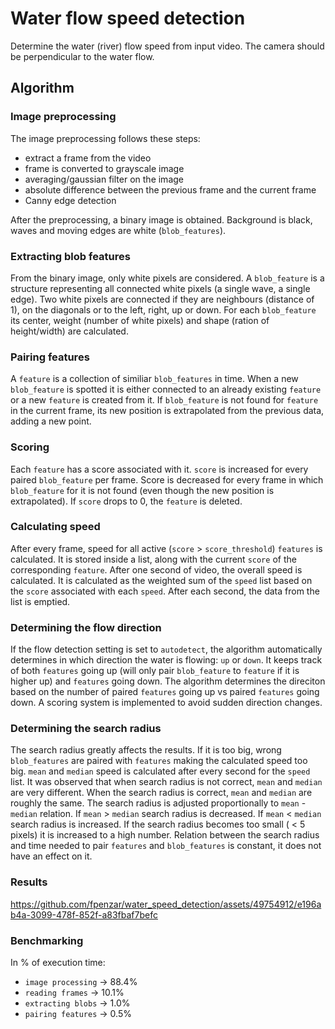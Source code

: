 # Water flow speed detection

Determine the water (river) flow speed from input video. The camera should be perpendicular to the water flow.

## Algorithm

### Image preprocessing

The image preprocessing follows these steps:
* extract a frame from the video
* frame is converted to grayscale image
* averaging/gaussian filter on the image
* absolute difference between the previous frame and the current frame
* Canny edge detection

After the preprocessing, a binary image is obtained. Background is black, waves and moving edges are white (`blob_features`).

### Extracting blob features

From the binary image, only white pixels are considered. A `blob_feature` is a structure representing all connected white pixels (a single wave, a single edge). Two white pixels are connected if they are neighbours (distance of 1), on the diagonals or to the left, right, up or down. For each `blob_feature` its center, weight (number of white pixels) and shape (ration of height/width) are calculated. 

### Pairing features

A `feature` is a collection of similiar `blob_features` in time. When a new `blob_feature` is spotted it is either connected to an already existing `feature` or a new `feature` is created from it. If `blob_feature` is not found for `feature` in the current frame, its new position is extrapolated from the previous data, adding a new point.

### Scoring

Each `feature` has a score associated with it. `score` is increased for every paired `blob_feature` per frame. Score is decreased for every frame in which `blob_feature` for it is not found (even though the new position is extrapolated). If `score` drops to 0, the `feature` is deleted.

### Calculating speed

After every frame, speed for all active (`score` > `score_threshold`) `features` is calculated. It is stored inside a list, along with the current `score` of the corresponding `feature`. After one second of video, the overall speed is calculated. It is calculated as the weighted sum of the `speed` list based on the `score` associated with each `speed`. After each second, the data from the list is emptied.  

### Determining the flow direction

If the flow detection setting is set to `autodetect`, the algorithm automatically determines in which direction the water is flowing: `up` or `down`. It keeps track of both `features` going up (will only pair `blob_feature` to `feature` if it is higher up) and `features` going down. The algorithm determines the direciton based on the number of paired `features` going up vs paired `features` going down. A scoring system is implemented to avoid sudden direction changes.

### Determining the search radius

The search radius greatly affects the results. If it is too big, wrong `blob_features` are paired with `features` making the calculated speed too big. `mean` and `median` speed is calculated after every second for the `speed` list. It was observed that when search radius is not correct, `mean` and `median` are very different. When the search radius is correct, `mean` and `median` are roughly the same. The search radius is adjusted proportionally to `mean` - `median` relation. If `mean` > `median` search radius is decreased. If `mean` < `median` search radius is increased. If the search radius becomes too small ( < 5 pixels) it is increased to a high number. Relation between the search radius and time needed to pair `features` and `blob_features` is constant, it does not have an effect on it.

### Results

https://github.com/fpenzar/water_speed_detection/assets/49754912/e196ab4a-3099-478f-852f-a83fbaf7befc

### Benchmarking

In % of execution time:

* `image processing` -> 88.4%
* `reading frames` -> 10.1%
* `extracting blobs` -> 1.0%
* `pairing features` -> 0.5% 
